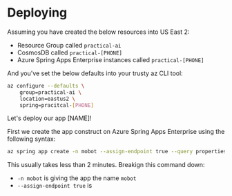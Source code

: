 # Deploying

Assuming you have created the below resources into US East 2:
- Resource Group called `practical-ai`
- CosmosDB called `practical-[PHONE]`
- Azure Spring Apps Enterprise instances called `practical-[PHONE]`

And you've set the below defaults into your trusty az CLI tool:
```bash
az configure --defaults \
    group=practical-ai \
    location=eastus2 \
    spring=pracitcal-[PHONE]
```

Let's deploy our app [NAME]!

First we create the app construct on Azure Spring Apps Enterprise using the following syntax:
```bash
az spring app create -n mobot --assign-endpoint true --query properties.url
```
This usually takes less than 2 minutes. Breakign this command down:
- `-n mobot` is giving the app the name `mobot`
- `--assign-endpoint true` is 